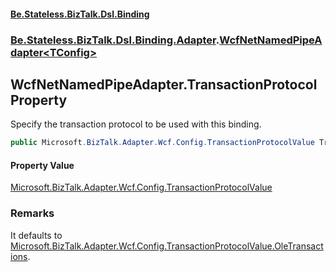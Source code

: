 #### [Be.Stateless.BizTalk.Dsl.Binding](README.md 'README')
### [Be.Stateless.BizTalk.Dsl.Binding.Adapter](Be.Stateless.BizTalk.Dsl.Binding.Adapter.md 'Be.Stateless.BizTalk.Dsl.Binding.Adapter').[WcfNetNamedPipeAdapter&lt;TConfig&gt;](WcfNetNamedPipeAdapter_TConfig_.md 'Be.Stateless.BizTalk.Dsl.Binding.Adapter.WcfNetNamedPipeAdapter<TConfig>')

## WcfNetNamedPipeAdapter<TConfig>.TransactionProtocol Property

Specify the transaction protocol to be used with this binding.

```csharp
public Microsoft.BizTalk.Adapter.Wcf.Config.TransactionProtocolValue TransactionProtocol { get; set; }
```

#### Property Value
[Microsoft.BizTalk.Adapter.Wcf.Config.TransactionProtocolValue](https://docs.microsoft.com/en-us/dotnet/api/Microsoft.BizTalk.Adapter.Wcf.Config.TransactionProtocolValue 'Microsoft.BizTalk.Adapter.Wcf.Config.TransactionProtocolValue')

### Remarks
It defaults to [Microsoft.BizTalk.Adapter.Wcf.Config.TransactionProtocolValue.OleTransactions](https://docs.microsoft.com/en-us/dotnet/api/Microsoft.BizTalk.Adapter.Wcf.Config.TransactionProtocolValue.OleTransactions 'Microsoft.BizTalk.Adapter.Wcf.Config.TransactionProtocolValue.OleTransactions').